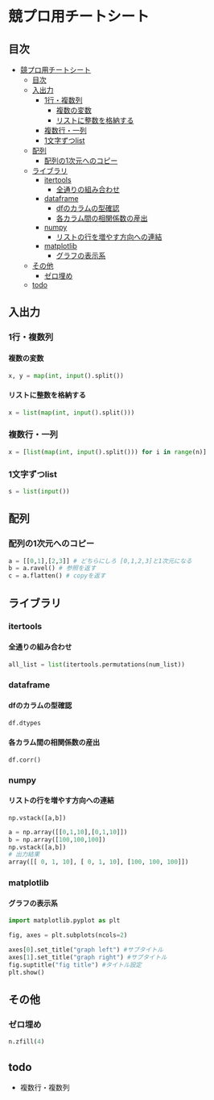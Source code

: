 # 競プロ用チートシート
## 目次
- [競プロ用チートシート](#競プロ用チートシート)
  - [目次](#目次)
  - [入出力](#入出力)
    - [1行・複数列](#1行複数列)
      - [複数の変数](#複数の変数)
      - [リストに整数を格納する](#リストに整数を格納する)
    - [複数行・一列](#複数行一列)
    - [1文字ずつlist](#1文字ずつlist)
  - [配列](#配列)
    - [配列の1次元へのコピー](#配列の1次元へのコピー)
  - [ライブラリ](#ライブラリ)
    - [itertools](#itertools)
      - [全通りの組み合わせ](#全通りの組み合わせ)
    - [dataframe](#dataframe)
      - [dfのカラムの型確認](#dfのカラムの型確認)
      - [各カラム間の相関係数の産出](#各カラム間の相関係数の産出)
    - [numpy](#numpy)
      - [リストの行を増やす方向への連結](#リストの行を増やす方向への連結)
    - [matplotlib](#matplotlib)
      - [グラフの表示系](#グラフの表示系)
  - [その他](#その他)
    - [ゼロ埋め](#ゼロ埋め)
  - [todo](#todo)
## 入出力
### 1行・複数列
#### 複数の変数
```python
x, y = map(int, input().split())
```
#### リストに整数を格納する
```python
x = list(map(int, input().split()))
```
### 複数行・一列
```python
x = [list(map(int, input().split())) for i in range(n)]
```
### 1文字ずつlist
```python
s = list(input())
```
## 配列
### 配列の1次元へのコピー
```python
a = [[0,1],[2,3]] # どちらにしろ [0,1,2,3]と1次元になる
b = a.ravel() # 参照を返す
c = a.flatten() # copyを返す
```
## ライブラリ
### itertools
#### 全通りの組み合わせ
```python
all_list = list(itertools.permutations(num_list))
```
### dataframe
#### dfのカラムの型確認
```python
df.dtypes
```
#### 各カラム間の相関係数の産出
`df.corr()`
### numpy
#### リストの行を増やす方向への連結
`np.vstack([a,b])`

```python
a = np.array([[0,1,10],[0,1,10]])
b = np.array([100,100,100])
np.vstack([a,b]) 
# 出力結果
array([[ 0, 1, 10], [ 0, 1, 10], [100, 100, 100]])
```

### matplotlib
#### グラフの表示系
```python
import matplotlib.pyplot as plt

fig, axes = plt.subplots(ncols=2)

axes[0].set_title("graph left") #サブタイトル
axes[1].set_title("graph right") #サブタイトル
fig.suptitle("fig title") #タイトル設定
plt.show()
```

## その他
### ゼロ埋め
```python
n.zfill(4) 
```
## todo
- 複数行・複数列